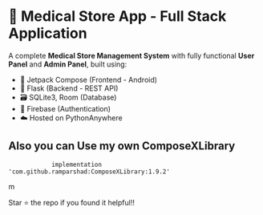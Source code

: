 # 🏥 Medical Store App - Full Stack Application  

A complete **Medical Store Management System** with fully functional **User Panel** and **Admin Panel**, built using:

- 🧠 Jetpack Compose (Frontend - Android)
- 🐍 Flask (Backend - REST API)
- 🗃️ SQLite3, Room (Database)
- 🔐 Firebase (Authentication) 
- ☁️ Hosted on PythonAnywhere

## Also you can Use my own ComposeXLibrary
```
	        implementation 'com.github.ramparshad:ComposeXLibrary:1.9.2'
```
m

 Star ⭐ the repo if you found it helpful!!
